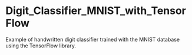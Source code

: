 # Digit_Classifier_MNIST_with_TensorFlow
Example of handwritten digit classifier trained with the MNIST database using the TensorFlow library.
